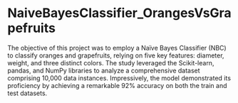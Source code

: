 # NaiveBayesClassifier_OrangesVsGrapefruits
The objective of this project was to employ a Naïve Bayes Classifier (NBC) to classify oranges and grapefruits, relying on five key features: diameter, weight, and three distinct colors. The study leveraged the Scikit-learn, pandas, and NumPy libraries to analyze a comprehensive dataset comprising 10,000 data instances. Impressively, the model demonstrated its proficiency by achieving a remarkable 92% accuracy on both the train and test datasets.
